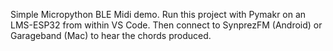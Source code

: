 Simple Micropython BLE Midi demo. Run this project with Pymakr on an LMS-ESP32 from within VS Code. Then connect to SynprezFM (Android) or Garageband (Mac) to hear the chords produced.